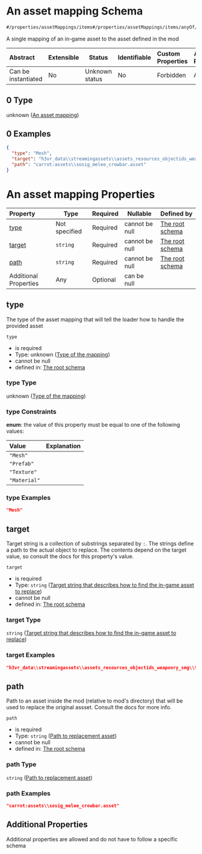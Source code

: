 # An asset mapping Schema

```txt
#/properties/assetMappings/items#/properties/assetMappings/items/anyOf/0
```

A single mapping of an in-game asset to the asset defined in the mod


| Abstract            | Extensible | Status         | Identifiable | Custom Properties | Additional Properties | Access Restrictions | Defined In                                                               |
| :------------------ | ---------- | -------------- | ------------ | :---------------- | --------------------- | ------------------- | ------------------------------------------------------------------------ |
| Can be instantiated | No         | Unknown status | No           | Forbidden         | Allowed               | none                | [manifest.schema.json\*](../manifest.schema.json "open original schema") |

## 0 Type

unknown ([An asset mapping](manifest-properties-asset-mappings-items-anyof-an-asset-mapping.md))

## 0 Examples

```json
{
  "type": "Mesh",
  "target": "h3vr_data\\streamingassets\\assets_resources_objectids_weaponry_smg\\thompsonm1a1_magazine:magazine_30Round",
  "path": "carrot:assets\\sosig_melee_crowbar.asset"
}
```

# An asset mapping Properties

| Property              | Type          | Required | Nullable       | Defined by                                                                                                                                                                                                                                                           |
| :-------------------- | ------------- | -------- | -------------- | :------------------------------------------------------------------------------------------------------------------------------------------------------------------------------------------------------------------------------------------------------------------- |
| [type](#type)         | Not specified | Required | cannot be null | [The root schema](manifest-properties-asset-mappings-items-anyof-an-asset-mapping-properties-type-of-the-mapping.md "\#/properties/assetMappings/items#/properties/assetMappings/items/anyOf/0/properties/type")                                                     |
| [target](#target)     | `string`      | Required | cannot be null | [The root schema](manifest-properties-asset-mappings-items-anyof-an-asset-mapping-properties-target-string-that-describes-how-to-find-the-in-game-asset-to-replace.md "\#/properties/assetMappings/items#/properties/assetMappings/items/anyOf/0/properties/target") |
| [path](#path)         | `string`      | Required | cannot be null | [The root schema](manifest-properties-asset-mappings-items-anyof-an-asset-mapping-properties-path-to-replacement-asset.md "\#/properties/assetMappings/items#/properties/assetMappings/items/anyOf/0/properties/path")                                               |
| Additional Properties | Any           | Optional | can be null    |                                                                                                                                                                                                                                                                      |

## type

The type of the asset mapping that will tell the loader how to handle the provided asset


`type`

-   is required
-   Type: unknown ([Type of the mapping](manifest-properties-asset-mappings-items-anyof-an-asset-mapping-properties-type-of-the-mapping.md))
-   cannot be null
-   defined in: [The root schema](manifest-properties-asset-mappings-items-anyof-an-asset-mapping-properties-type-of-the-mapping.md "\#/properties/assetMappings/items#/properties/assetMappings/items/anyOf/0/properties/type")

### type Type

unknown ([Type of the mapping](manifest-properties-asset-mappings-items-anyof-an-asset-mapping-properties-type-of-the-mapping.md))

### type Constraints

**enum**: the value of this property must be equal to one of the following values:

| Value        | Explanation |
| :----------- | ----------- |
| `"Mesh"`     |             |
| `"Prefab"`   |             |
| `"Texture"`  |             |
| `"Material"` |             |

### type Examples

```json
"Mesh"
```

## target

Target string is a collection of substrings separated by `:`. The strings define a path to the actual object to replace. The contents depend on the target value, so consult the docs for this property's value.


`target`

-   is required
-   Type: `string` ([Target string that describes how to find the in-game asset to replace](manifest-properties-asset-mappings-items-anyof-an-asset-mapping-properties-target-string-that-describes-how-to-find-the-in-game-asset-to-replace.md))
-   cannot be null
-   defined in: [The root schema](manifest-properties-asset-mappings-items-anyof-an-asset-mapping-properties-target-string-that-describes-how-to-find-the-in-game-asset-to-replace.md "\#/properties/assetMappings/items#/properties/assetMappings/items/anyOf/0/properties/target")

### target Type

`string` ([Target string that describes how to find the in-game asset to replace](manifest-properties-asset-mappings-items-anyof-an-asset-mapping-properties-target-string-that-describes-how-to-find-the-in-game-asset-to-replace.md))

### target Examples

```json
"h3vr_data\\streamingassets\\assets_resources_objectids_weaponry_smg\\thompsonm1a1_magazine:magazine_30Round"
```

## path

Path to an asset inside the mod (relative to mod's directory) that will be used to replace the original assset. Consult the docs for more info.


`path`

-   is required
-   Type: `string` ([Path to replacement asset](manifest-properties-asset-mappings-items-anyof-an-asset-mapping-properties-path-to-replacement-asset.md))
-   cannot be null
-   defined in: [The root schema](manifest-properties-asset-mappings-items-anyof-an-asset-mapping-properties-path-to-replacement-asset.md "\#/properties/assetMappings/items#/properties/assetMappings/items/anyOf/0/properties/path")

### path Type

`string` ([Path to replacement asset](manifest-properties-asset-mappings-items-anyof-an-asset-mapping-properties-path-to-replacement-asset.md))

### path Examples

```json
"carrot:assets\\sosig_melee_crowbar.asset"
```

## Additional Properties

Additional properties are allowed and do not have to follow a specific schema
